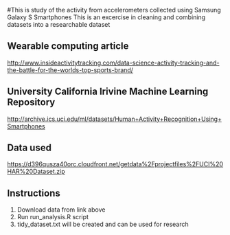 #This is study of the activity from accelerometers collected using Samsung Galaxy S Smartphones
This is an excercise in cleaning and combining datasets into a researchable dataset

## Wearable computing article
http://www.insideactivitytracking.com/data-science-activity-tracking-and-the-battle-for-the-worlds-top-sports-brand/
  
## University California Irivine Machine Learning Repository
http://archive.ics.uci.edu/ml/datasets/Human+Activity+Recognition+Using+Smartphones 

## Data used
https://d396qusza40orc.cloudfront.net/getdata%2Fprojectfiles%2FUCI%20HAR%20Dataset.zip 

## Instructions
1. Download data from link above
2. Run run_analysis.R script
3. tidy_dataset.txt will be created and can be used for research